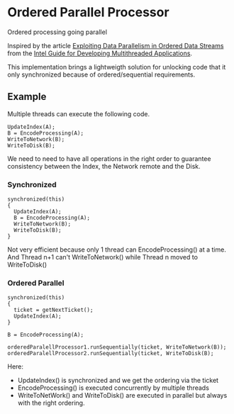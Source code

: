 # Ordered Parallel Processor
Ordered processing going parallel

Inspired by the article [Exploiting Data Parallelism in Ordered Data Streams](https://software.intel.com/en-us/articles/exploiting-data-parallelism-in-ordered-data-streams)
from the [Intel Guide for Developing Multithreaded Applications](https://software.intel.com/en-us/articles/intel-guide-for-developing-multithreaded-applications).

This implementation brings a lightweigth solution for unlocking code that it only synchronized because of ordered/sequential requirements.

## Example

Multiple threads can execute the following code.

```
UpdateIndex(A);
B = EncodeProcessing(A);
WriteToNetwork(B);
WriteToDisk(B);
```

We need to need to have all operations in the right order to guarantee consistency between the Index, the Network remote and the Disk.

### Synchronized

```
synchronized(this)
{
  UpdateIndex(A);
  B = EncodeProcessing(A);
  WriteToNetwork(B);
  WriteToDisk(B);
}
```

Not very efficient because only 1 thread can EncodeProcessing() at a time.
And Thread n+1 can't WriteToNetwork() while Thread n moved to WriteToDisk()

### Ordered Parallel

```
synchronized(this)
{
  ticket = getNextTicket();
  UpdateIndex(A);
}
  
B = EncodeProcessing(A);

orderedParalellProcessor1.runSequentially(ticket, WriteToNetwork(B));
orderedParalellProcessor2.runSequentially(ticket, WriteToDisk(B);
```

Here:
- UpdateIndex() is synchronized and we get the ordering via the ticket
- EncodeProcessing() is executed concurrently by multiple threads
- WriteToNetWork() and WriteToDisk() are executed in parallel but always with the right ordering.
